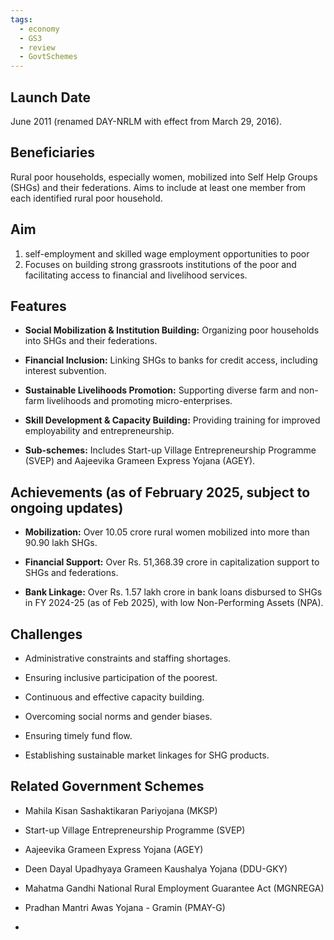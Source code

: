 ```yaml
---
tags:
  - economy
  - GS3
  - review
  - GovtSchemes
---
```

## Launch Date

June 2011 (renamed DAY-NRLM with effect from March 29, 2016).

## Beneficiaries

Rural poor households, especially women, mobilized into Self Help Groups (SHGs) and their federations. Aims to include at least one member from each identified rural poor household.

## Aim
 
1. self-employment and skilled wage employment opportunities to poor
2. Focuses on building strong grassroots institutions of the poor and facilitating access to financial and livelihood services.

## Features

- **Social Mobilization & Institution Building:** Organizing poor households into SHGs and their federations.
    
- **Financial Inclusion:** Linking SHGs to banks for credit access, including interest subvention.
    
- **Sustainable Livelihoods Promotion:** Supporting diverse farm and non-farm livelihoods and promoting micro-enterprises.
    
- **Skill Development & Capacity Building:** Providing training for improved employability and entrepreneurship.
    
- **Sub-schemes:** Includes Start-up Village Entrepreneurship Programme (SVEP) and Aajeevika Grameen Express Yojana (AGEY).
    

## Achievements (as of February 2025, subject to ongoing updates)

- **Mobilization:** Over 10.05 crore rural women mobilized into more than 90.90 lakh SHGs.
    
- **Financial Support:** Over Rs. 51,368.39 crore in capitalization support to SHGs and federations.
    
- **Bank Linkage:** Over Rs. 1.57 lakh crore in bank loans disbursed to SHGs in FY 2024-25 (as of Feb 2025), with low Non-Performing Assets (NPA).
    

## Challenges

- Administrative constraints and staffing shortages.
    
- Ensuring inclusive participation of the poorest.
    
- Continuous and effective capacity building.
    
- Overcoming social norms and gender biases.
    
- Ensuring timely fund flow.
    
- Establishing sustainable market linkages for SHG products.
    

## Related Government Schemes

- Mahila Kisan Sashaktikaran Pariyojana (MKSP)
    
- Start-up Village Entrepreneurship Programme (SVEP)
    
- Aajeevika Grameen Express Yojana (AGEY)
    
- Deen Dayal Upadhyaya Grameen Kaushalya Yojana (DDU-GKY)
    
- Mahatma Gandhi National Rural Employment Guarantee Act (MGNREGA)
    
- Pradhan Mantri Awas Yojana - Gramin (PMAY-G)
- 